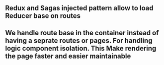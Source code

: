 ## Redux and Sagas injected pattern allow to load Reducer base on routes

## We handle route base in the container instead of having a seprate routes or pages. For handling logic component isolation. This Make rendering the page faster and easier maintainable
